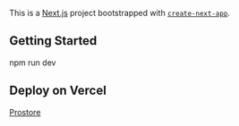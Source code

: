 This is a [Next.js](https://nextjs.org) project bootstrapped with [`create-next-app`](https://nextjs.org/docs/app/api-reference/cli/create-next-app).

## Getting Started

npm run dev


## Deploy on Vercel

[Prostore](https://prostore-nu-plum.vercel.app)